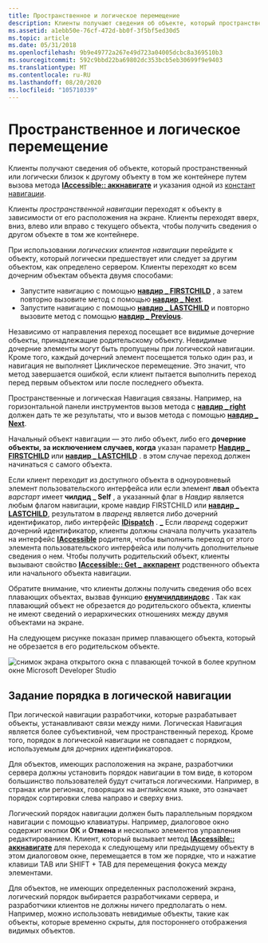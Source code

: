 ```yaml
---
title: Пространственное и логическое перемещение
description: Клиенты получают сведения об объекте, который пространственно или логически близк к другому объекту в том же контейнере путем вызова IAccessible Аккнавигате и указания одной из констант навигации.
ms.assetid: a1ebb50e-76cf-472d-bb0f-3f5bf5ed30d5
ms.topic: article
ms.date: 05/31/2018
ms.openlocfilehash: 9b9e49772a267e49d723a04005dcbc8a369510b3
ms.sourcegitcommit: 592c9bbd22ba69802dc353bcb5eb30699f9e9403
ms.translationtype: MT
ms.contentlocale: ru-RU
ms.lasthandoff: 08/20/2020
ms.locfileid: "105710339"
---
```

# <a name="spatial-and-logical-navigation"></a>Пространственное и логическое перемещение

Клиенты получают сведения об объекте, который пространственный или логически близок к другому объекту в том же контейнере путем вызова метода [**IAccessible:: аккнавигате**](/windows/desktop/api/Oleacc/nf-oleacc-iaccessible-accnavigate) и указания одной из [констант навигации](navigation-constants.md).

Клиенты *пространственной навигации* переходят к объекту в зависимости от его расположения на экране. Клиенты переходят вверх, вниз, влево или вправо с текущего объекта, чтобы получить сведения о другом объекте в том же контейнере.

При использовании *логических клиентов навигации* перейдите к объекту, который логически предшествует или следует за другим объектом, как определено сервером. Клиенты переходят ко всем дочерним объектам объекта двумя способами:

-   Запустите навигацию с помощью [**навдир \_ FIRSTCHILD**](navigation-constants.md) , а затем повторно вызовите метод с помощью [**навдир \_ Next**](navigation-constants.md).
-   Запустите навигацию с помощью [**навдир \_ LASTCHILD**](navigation-constants.md) и повторно вызовите метод с помощью [**навдир \_ Previous**](navigation-constants.md).

Независимо от направления переход посещает все видимые дочерние объекты, принадлежащие родительскому объекту. Невидимые дочерние элементы могут быть пропущены при логической навигации. Кроме того, каждый дочерний элемент посещается только один раз, и навигация не выполняет Циклическое перемещение. Это значит, что метод завершается ошибкой, если клиент пытается выполнить переход перед первым объектом или после последнего объекта.

Пространственные и логическая Навигация связаны. Например, на горизонтальной панели инструментов вызов метода с [**навдир \_ right**](navigation-constants.md) должен дать те же результаты, что и вызов метода с помощью [**навдир \_ Next**](navigation-constants.md).

Начальный объект навигации — это либо объект, либо его **дочерние объекты, за исключением случаев, когда** указан параметр [**Навдир \_ FIRSTCHILD**](navigation-constants.md) или [**навдир \_ LASTCHILD**](navigation-constants.md) . в этом случае переход должен начинаться с самого объекта.

Если клиент переходит из доступного объекта в одноуровневый элемент пользовательского интерфейса или если элемент **лвал** объекта *варстарт* имеет **чилдид \_ Self** , а указанный флаг в *Навдир* является любым флагом навигации, кроме навдир FIRSTCHILD или [**навдир \_ LASTCHILD**](navigation-constants.md), результатом в *пваренд* является либо дочерний идентификатор, либо интерфейс [**IDispatch**](idispatch-interface.md) . [**\_**](navigation-constants.md) Если *пваренд* содержит дочерний идентификатор, клиенты должны сначала получить указатель на интерфейс [**IAccessible**](/windows/desktop/api/oleacc/nn-oleacc-iaccessible) родителя, чтобы выполнить переход от этого элемента пользовательского интерфейса или получить дополнительные сведения о нем. Чтобы получить родительский объект, клиенты вызывают свойство [**IAccessible:: Get \_ аккпарент**](/windows/desktop/api/Oleacc/nf-oleacc-iaccessible-get_accparent) родственного объекта или начального объекта навигации.

Обратите внимание, что клиенты должны получить сведения обо всех плавающих объектах, вызвав функцию [**енумчилдвиндовс**](/windows/desktop/api/winuser/nf-winuser-enumchildwindows) . Так как плавающий объект не обрезается до родительского объекта, клиенты не имеют сведений о иерархических отношениях между двумя объектами на экране.

На следующем рисунке показан пример плавающего объекта, который не обрезается в его родительском объекте.

![снимок экрана открытого окна с плавающей точкой в более крупном окне Microsoft Developer Studio](images/floatob.gif)

## <a name="establishing-the-order-in-logical-navigation"></a>Задание порядка в логической навигации

При логической навигации разработчики, которые разрабатывает объекты, устанавливают связи между ними. Логическая Навигация является более субъективной, чем пространственный переход. Кроме того, порядок в логической навигации не совпадает с порядком, используемым для дочерних идентификаторов.

Для объектов, имеющих расположения на экране, разработчики сервера должны установить порядок навигации в том виде, в котором большинство пользователей будут считаться логическими. Например, в странах или регионах, говорящих на английском языке, это означает порядок сортировки слева направо и сверху вниз.

Логический порядок навигации должен быть параллельным порядком навигации с помощью клавиатуры. Например, диалоговое окно содержит кнопки **ОК** и **Отмена** и несколько элементов управления редактированием. Клиент, который вызывает метод [**IAccessible:: аккнавигате**](/windows/desktop/api/Oleacc/nf-oleacc-iaccessible-accnavigate) для перехода к следующему или предыдущему объекту в этом диалоговом окне, перемещается в том же порядке, что и нажатие клавиши TAB или SHIFT + TAB для перемещения фокуса между элементами.

Для объектов, не имеющих определенных расположений экрана, логический порядок выбирается разработчиками сервера, и разработчики клиентов не должны ничего предполагать о нем. Например, можно использовать невидимые объекты, такие как объекты, которые временно скрыты, для постороннего отображения видимых объектов.

 

 